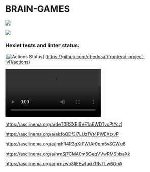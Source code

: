 # BRAIN-GAMES

<a href="https://codeclimate.com/github/chedosaf/frontend-project-lvl1/maintainability"><img src="https://api.codeclimate.com/v1/badges/1de22cec83ebc2124021/maintainability" /></a><br>


<a href="https://github.com/chedosaf/frontend-project-lvl1/workflows/lint/badge.svg"><img src="https://github.com/chedosaf/frontend-project-lvl1/workflows/lint/badge.svg"/></a><br>

### Hexlet tests and linter status:
[![Actions Status](https://github.com/chedosaf/frontend-project-lvl1/workflows/hexlet-check/badge.svg)]
(https://github.com/chedosaf/frontend-project-lvl1/actions)<br>

<a href="https://asciinema.org/a/deT0RSXBi9VE1a6WDTvoPtYcd"><video src="https://asciinema.org/a/deT0RSXBi9VE1a6WDTvoPtYcd"/></a><br>

https://asciinema.org/a/deT0RSXBi9VE1a6WDTvoPtYcd

https://asciinema.org/a/akfoQDf3l7LUz1Vt4PWEXtxvP

https://asciinema.org/a/jmhR4R3gXtPWlAr0pm5vSCWu8

https://asciinema.org/a/hmSj7CMA0m6GeqVVwRMShbaXk

https://asciinema.org/a/pmzwb8IjEEwfudZRIvTLw6OpA
